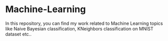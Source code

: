 # Machine-Learning
In this repository, you can find my work related to Machine Learning topics like Naive Bayesian classification, KNeighbors classification on MNIST dataset etc.. 
